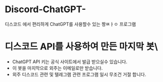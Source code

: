 # Discord-ChatGPT-
디스코드 에서 편리하게 ChatGPT를 사용할수 있는 짱ㅉㅏㅇ 프로그램

# 디스코드 API를 사용하여 만든 마지막 봇\

- ChatGPT API 키는 공식 사이트에서 발급 받으실수 있습니다.
- 이 봇을 마지막으로 외주는 이메일로만 받습니다.
- 외주 디스코드 관련 및 텔레그램 관련 프로그램 일시 무조건 거절 합니다.
